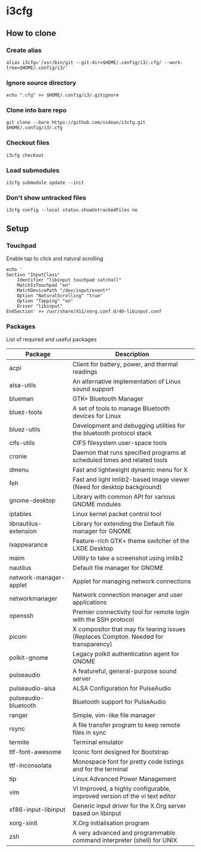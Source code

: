 # i3cfg

## How to clone

### Create alias
`alias i3cfg='/usr/bin/git --git-dir=$HOME/.config/i3/.cfg/ --work-tree=$HOME/.config/i3/'`

### Ignore source directory
`echo ".cfg" >> $HOME/.config/i3/.gitignore`

### Clone into bare repo
`git clone --bare https://github.com/ssdean/i3cfg.git $HOME/.config/i3/.cfg`

### Checkout files
`i3cfg checkout`

### Load submodules
`i3cfg submodule update --init`

### Don't show untracked files
`i3cfg config --local status.showUntrackedFiles no`

## Setup

### Touchpad

Enable tap to click and natural scrolling

```
echo '
Section "InputClass"
    Identifier "libinput touchpad catchall"
    MatchIsTouchpad "on"
    MatchDevicePath "/dev/input/event*"
    Option "NaturalScrolling" "true"
    Option "Tapping" "on"
    Driver "libinput"
EndSection' >> /usr/share/X11/xorg.conf.d/40-libinput.conf
```

### Packages

List of required and useful packages

Package                | Description
                    ---|---
acpi                   | Client for battery, power, and thermal readings
alsa-utils             | An alternative implementation of Linux sound support
blueman                | GTK+ Bluetooth Manager
bluez-tools            | A set of tools to manage Bluetooth devices for Linux
bluez-utils            | Development and debugging utilities for the bluetooth protocol stack
cifs-utils             | CIFS filesystem user-space tools
cronie                 | Daemon that runs specified programs at scheduled times and related tools
dmenu                  | Fast and lightweight dynamic menu for X
feh                    | Fast and light imlib2-based image viewer (Need for desktop background)
gnome-desktop          | Library with common API for various GNOME modules
iptables               | Linux kernel packet control tool
libnautilus-extension  | Library for extending the Default file manager for GNOME
lxappearance           | Feature-rich GTK+ theme switcher of the LXDE Desktop
maim                   | Utility to take a screenshot using imlib2
nautilus               | Default file manager for GNOME
network-manager-applet | Applet for managing network connections
networkmanager         | Network connection manager and user applications
openssh                | Premier connectivity tool for remote login with the SSH protocol
picom                  | X compositor that may fix tearing issues (Replaces Compton. Needed for transparency)
polkit-gnome           | Legacy polkit authentication agent for GNOME
pulseaudio             | A featureful, general-purpose sound server
pulseaudio-alsa        | ALSA Configuration for PulseAudio
pulseaudio-bluetooth   | Bluetooth support for PulseAudio
ranger                 | Simple, vim-like file manager
rsync                  | A file transfer program to keep remote files in sync
termite                | Terminal emulator
ttf-font-awesome       | Iconic font designed for Bootstrap
ttf-inconsolata        | Monospace font for pretty code listings and for the terminal
tlp                    | Linux Advanced Power Management
vim                    | Vi Improved, a highly configurable, improved version of the vi text editor
xf86-input-libinput    | Generic input driver for the X.Org server based on libinput
xorg-xinit             | X.Org initialisation program
zsh                    | A very advanced and programmable command interpreter (shell) for UNIX
